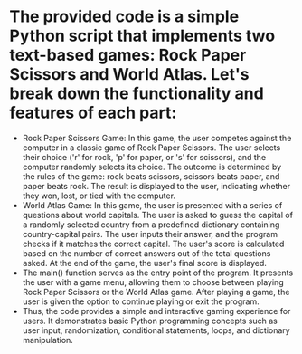 # The provided code is a simple Python script that implements two text-based games: Rock Paper Scissors and World Atlas. Let's break down the functionality and features of each part:
- Rock Paper Scissors Game:
In this game, the user competes against the computer in a classic game of Rock Paper Scissors. The user selects their choice ('r' for rock, 'p' for paper, or 's' for scissors), and the computer randomly selects its choice. The outcome is determined by the rules of the game: rock beats scissors, scissors beats paper, and paper beats rock. The result is displayed to the user, indicating whether they won, lost, or tied with the computer.
- World Atlas Game:
In this game, the user is presented with a series of questions about world capitals. The user is asked to guess the capital of a randomly selected country from a predefined dictionary containing country-capital pairs. The user inputs their answer, and the program checks if it matches the correct capital. The user's score is calculated based on the number of correct answers out of the total questions asked. At the end of the game, the user's final score is displayed.
- The main() function serves as the entry point of the program. It presents the user with a game menu, allowing them to choose between playing Rock Paper Scissors or the World Atlas game. After playing a game, the user is given the option to continue playing or exit the program.
- Thus, the code provides a simple and interactive gaming experience for users. It demonstrates basic Python programming concepts such as user input, randomization, conditional statements, loops, and dictionary manipulation.
